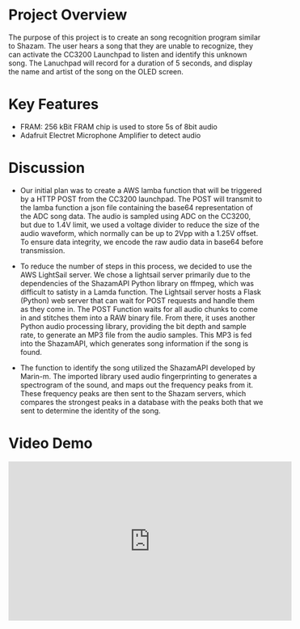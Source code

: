

# Project Overview
The purpose of this project is to create an song recognition program similar to Shazam. The user hears a song that they are unable to recognize, they can activate the CC3200 Launchpad to listen and identify this unknown song. The Lanuchpad will record for a duration of 5 seconds, and display the name and artist of the song on the OLED screen.

# Key Features
- FRAM: 256 kBit FRAM chip is used to store 5s of 8bit audio 
- Adafruit Electret Microphone Amplifier to detect audio
    
# Discussion 
- Our initial plan was to create a AWS lamba function that will be triggered by a HTTP POST from the CC3200 launchpad. The POST will transmit to the lamba function a json file containing the base64 representation of the ADC song data. The audio is sampled using ADC on the CC3200, but due to 1.4V limit, we used a voltage divider to reduce the size of the audio waveform, which normally can be up to 2Vpp with a 1.25V offset. To ensure data integrity, we encode the raw audio data in base64 before transmission. 

- To reduce the number of steps in this process, we decided to use the AWS LightSail server. We chose a lightsail server primarily due to the dependencies of the ShazamAPI Python library on ffmpeg, which was difficult to satisty in a Lamda function. The Lightsail server hosts a Flask (Python) web server that can wait for POST requests and handle them as they come in. The POST Function waits for all audio chunks to come in and stitches them into a RAW binary file. From there, it uses another Python audio processing library, providing the bit depth and sample rate, to generate an MP3 file from the audio samples. This MP3 is fed into the ShazamAPI, which generates song information if the song is found.

- The function to identify the song utilized the ShazamAPI developed by Marin-m. The imported library used audio fingerprinting to generates a spectrogram of the sound, and maps out the frequency peaks from it. These frequency peaks are then sent to the Shazam servers, which compares the strongest peaks in a database with the peaks both that we sent to determine the identity of the song. 



# Video Demo

<iframe width="560" height="315" src="https://www.youtube.com/embed/8AjH50Y9S9k" title="YouTube video player" frameborder="0" allow="accelerometer; autoplay; clipboard-write; encrypted-media; gyroscope; picture-in-picture; web-share" allowfullscreen></iframe>



